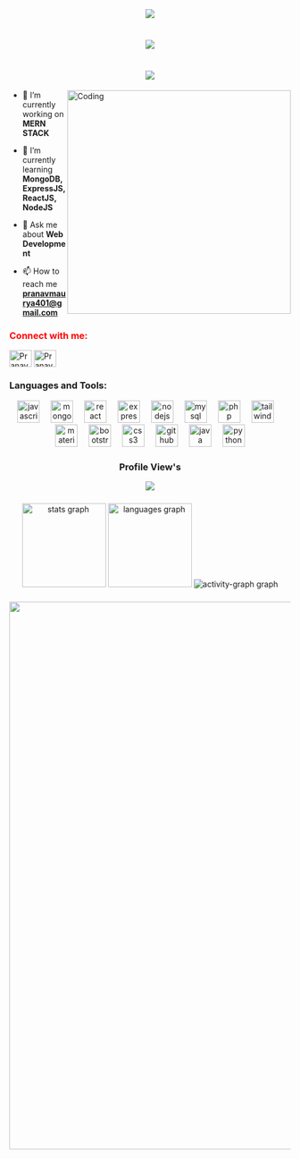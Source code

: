 <div align="center">
  <img height="auto" src="https://repository-images.githubusercontent.com/588181932/e36ec678-7984-4cdd-8e4c-a3932772ff8e"/>
</div>

###

<h1 align="center">
    <img src="https://readme-typing-svg.herokuapp.com/?font=Righteous&size=35&center=true&vCenter=true&width=500&height=70&color=F4FF35&duration=4000&lines=Hi+There!+👋;+I'm+Pranav+Maurya!+;Passionate+Software+Developer!+;MERN+Stack+Developer!+;" />
</h1>
<h1 align="center">
<img align="center" src="https://readme-typing-svg.herokuapp.com?font=Jersey+10+Charted&size=49&duration=5&pause=10000&color=CA22F7FF&background=EEF9FF00&random=false&width=650&height=70&lines=A+passionate+developer+from+India"/>
</h1>

<img align="right" alt="Coding" width="400" height=auto src="https://user-images.githubusercontent.com/74038190/225813708-98b745f2-7d22-48cf-9150-083f1b00d6c9.gif"/>

<p align="left"> </p>

- 🔭 I’m currently working on **MERN STACK**

- 🌱 I’m currently learning **MongoDB, ExpressJS, ReactJS, NodeJS**

- 💬 Ask me about **Web Development**

- 📫 How to reach me **pranavmaurya401@gmail.com**

<h3 align="left" style="color:red">Connect with me:</h3>
<p align="left">
<a href="https://www.linkedin.com/in/pranavmaurya-oo7" target="blank"><img align="center" src="https://raw.githubusercontent.com/rahuldkjain/github-profile-readme-generator/master/src/images/icons/Social/linked-in-alt.svg" alt="Pranav Maurya" height="30" width="40" /></a>
<a href="https://github.com/Pranav-401" target="blank"><img align="center" src="https://raw.githubusercontent.com/rahuldkjain/github-profile-readme-generator/master/src/images/icons/Social/github.svg" alt="Pranav Maurya" height="30" width="40" /></a>
</p>

<h3 align="left">Languages and Tools:</h3>
<div align="center">
  <img src="https://skillicons.dev/icons?i=js" height="40" alt="javascript logo"  />
  <img width="12" />
  <img src="https://skillicons.dev/icons?i=mongodb" height="40" alt="mongodb logo"  />
  <img width="12" />
  <img src="https://skillicons.dev/icons?i=react" height="40" alt="react logo"  />
  <img width="12" />
  <img src="https://skillicons.dev/icons?i=express" height="40" alt="express logo"  />
  <img width="12" />
  <img src="https://skillicons.dev/icons?i=nodejs" height="40" alt="nodejs logo"  />
  <img width="12" />
  <img src="https://skillicons.dev/icons?i=mysql" height="40" alt="mysql logo"  />
  <img width="12" />
  <img src="https://skillicons.dev/icons?i=php" height="40" alt="php logo"  />
  <img width="12" />
  <img src="https://skillicons.dev/icons?i=tailwind" height="40" alt="tailwindcss logo"  />
  <img width="12" />
  <img src="https://skillicons.dev/icons?i=materialui" height="40" alt="materialui logo"  />
  <img width="12" />
  <img src="https://skillicons.dev/icons?i=bootstrap" height="40" alt="bootstrap logo"  />
  <img width="12" />
  <img src="https://skillicons.dev/icons?i=css" height="40" alt="css3 logo"  />
  <img width="12" />
  <img src="https://skillicons.dev/icons?i=github" height="40" alt="github logo"  />
  <img width="12" />
  <img src="https://skillicons.dev/icons?i=java" height="40" alt="java logo"  />
  <img width="12" />
  <img src="https://skillicons.dev/icons?i=py" height="40" alt="python logo"  />
</div>

###
<h3 align="center">
  <p> Profile View's</p>
<div align="center">
 <img src="https://profile-counter.glitch.me/Pranav-401/count.svg?"  />
</div>
<h3/>


###
<div align="center">
  <img src="https://github-readme-stats.vercel.app/api?username=Pranav-401&hide_title=false&hide_rank=false&show_icons=true&include_all_commits=true&count_private=true&disable_animations=false&theme=yeblu&locale=en&hide_border=false&order=1" height="150" alt="stats graph"  />
  <img src="https://github-readme-stats.vercel.app/api/top-langs?username=Pranav-401&locale=en&hide_title=false&layout=compact&card_width=320&langs_count=5&theme=yeblu&hide_border=false&order=2" height="150" alt="languages graph"  />
<!--   <img src="https://streak-stats.demolab.com?user=Pranav-401&locale=en&mode=daily&theme=yeblu&hide_border=false&border_radius=5&order=3" height="auto" width="655" alt="streak graph"  /> -->
<!--   <img src="https://github-profile-trophy.vercel.app?username=Pranav-401&theme=algolia&column=-1&row=1&margin-w=8&margin-h=8&no-bg=true&no-frame=false&order=4" height="auto" alt="trophy graph"  /> -->
  <img src="https://github-readme-activity-graph.vercel.app/graph?username=Pranav-401&radius=16&theme=react&area=true&order=5" height="auto" alt="activity-graph graph"  />
</div>


###
<div align="center" height="auto" width="auto">
  <img src="https://github-readme-quotes-bay.vercel.app/quote?theme=default&animation=default&layout=socrates&font=default&fontColor=white&bgColor=black" align="center" height="auto" width="980"/>
</div>
